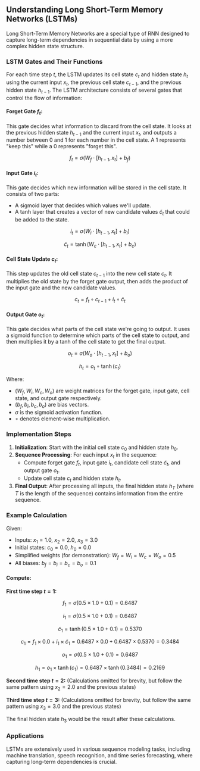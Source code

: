 
## Understanding Long Short-Term Memory Networks (LSTMs)

Long Short-Term Memory Networks are a special type of RNN designed to capture long-term dependencies in sequential data by using a more complex hidden state structure.

### LSTM Gates and Their Functions

For each time step $t$, the LSTM updates its cell state $c_t$ and hidden state $h_t$ using the current input $x_t$, the previous cell state $c_{t-1}$, and the previous hidden state $h_{t-1}$. The LSTM architecture consists of several gates that control the flow of information:

#### Forget Gate $f_t$:

This gate decides what information to discard from the cell state. It looks at the previous hidden state $h_{t-1}$ and the current input $x_t$, and outputs a number between 0 and 1 for each number in the cell state. A 1 represents "keep this" while a 0 represents "forget this".

$$
f_t = \sigma(W_f \cdot [h_{t-1}, x_t] + b_f)
$$

#### Input Gate $i_t$:

This gate decides which new information will be stored in the cell state. It consists of two parts:
- A sigmoid layer that decides which values we'll update.
- A tanh layer that creates a vector of new candidate values $\tilde{c}_t$ that could be added to the state.

$$
i_t = \sigma(W_i \cdot [h_{t-1}, x_t] + b_i)
$$

$$
\tilde{c}_t = \tanh(W_c \cdot [h_{t-1}, x_t] + b_c)
$$

#### Cell State Update $c_t$:

This step updates the old cell state $c_{t-1}$ into the new cell state $c_t$. It multiplies the old state by the forget gate output, then adds the product of the input gate and the new candidate values.

$$
c_t = f_t \circ c_{t-1} + i_t \circ \tilde{c}_t
$$

#### Output Gate $o_t$:

This gate decides what parts of the cell state we're going to output. It uses a sigmoid function to determine which parts of the cell state to output, and then multiplies it by a tanh of the cell state to get the final output.

$$
o_t = \sigma(W_o \cdot [h_{t-1}, x_t] + b_o)
$$

$$
h_t = o_t \circ \tanh(c_t)
$$

Where:
- $(W_f, W_i, W_c, W_o)$ are weight matrices for the forget gate, input gate, cell state, and output gate respectively.
- $(b_f, b_i, b_c, b_o)$ are bias vectors.
- $\sigma$ is the sigmoid activation function.
- $\circ$ denotes element-wise multiplication.

### Implementation Steps

1. **Initialization**: Start with the initial cell state $c_0$ and hidden state $h_0$.
2. **Sequence Processing**: For each input $x_t$ in the sequence:
   - Compute forget gate $f_t$, input gate $i_t$, candidate cell state $\tilde{c}_t$, and output gate $o_t$.
   - Update cell state $c_t$ and hidden state $h_t$.
3. **Final Output**: After processing all inputs, the final hidden state $h_T$ (where $T$ is the length of the sequence) contains information from the entire sequence.

### Example Calculation

Given:
- Inputs: $x_1 = 1.0$, $x_2 = 2.0$, $x_3 = 3.0$
- Initial states: $c_0 = 0.0$, $h_0 = 0.0$
- Simplified weights (for demonstration): $W_f = W_i = W_c = W_o = 0.5$
- All biases: $b_f = b_i = b_c = b_o = 0.1$

#### Compute:

**First time step $t = 1$:**

$$
f_1 = \sigma(0.5 \times 1.0 + 0.1) = 0.6487
$$

$$
i_1 = \sigma(0.5 \times 1.0 + 0.1) = 0.6487
$$

$$
\tilde{c}_1 = \tanh(0.5 \times 1.0 + 0.1) = 0.5370
$$

$$
c_1 = f_1 \times 0.0 + i_1 \times \tilde{c}_1 = 0.6487 \times 0.0 + 0.6487 \times 0.5370 = 0.3484
$$

$$
o_1 = \sigma(0.5 \times 1.0 + 0.1) = 0.6487
$$

$$
h_1 = o_1 \times \tanh(c_1) = 0.6487 \times \tanh(0.3484) = 0.2169
$$

**Second time step $t = 2$:**
(Calculations omitted for brevity, but follow the same pattern using $x_2 = 2.0$ and the previous states)

**Third time step $t = 3$:**
(Calculations omitted for brevity, but follow the same pattern using $x_3 = 3.0$ and the previous states)

The final hidden state $h_3$ would be the result after these calculations.

### Applications

LSTMs are extensively used in various sequence modeling tasks, including machine translation, speech recognition, and time series forecasting, where capturing long-term dependencies is crucial.
